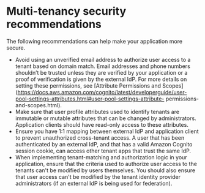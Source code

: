 # Multi\-tenancy security recommendations<a name="multi-tenancy-security-recommendations"></a>

 The following recommendations can help make your application more secure\. 
+ Avoid using an unverified email address to authorize user access to a tenant based on domain match\. Email addresses and phone numbers shouldn’t be trusted unless they are verified by your application or a proof of verification is given by the external IdP\. For more details on setting these permissions, see [Attribute Permissions and Scopes](https://docs.aws.amazon.com/cognito/latest/developerguide/user-pool-settings-attributes.html#user-pool-settings-attribute-                     permissions-and-scopes.html)\.
+ Make sure that user profile attributes used to identify tenants are immutable or mutable attributes that can be changed by administrators\. Application clients should have read\-only access to these attributes\.
+ Ensure you have 1:1 mapping between external IdP and application client to prevent unauthorized cross\-tenant access\. A user that has been authenticated by an external IdP, and that has a valid Amazon Cognito session cookie, can access other tenant apps that trust the same IdP\. 
+ When implementing tenant\-matching and authorization logic in your application, ensure that the criteria used to authorize user access to the tenants can't be modified by users themselves\. You should also ensure that user access can't be modified by the tenant identity provider administrators \(if an external IdP is being used for federation\)\. 